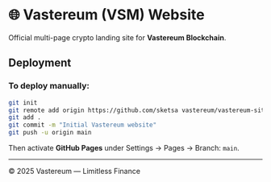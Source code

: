 # 🌐 Vastereum (VSM) Website

Official multi-page crypto landing site for **Vastereum Blockchain**.

## Deployment

### To deploy manually:
```bash
git init
git remote add origin https://github.com/sketsa vastereum/vastereum-site.git
git add .
git commit -m "Initial Vastereum website"
git push -u origin main
```

Then activate **GitHub Pages** under Settings → Pages → Branch: `main`.

---
© 2025 Vastereum — Limitless Finance
